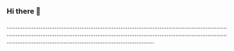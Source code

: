 ### Hi there 👋

...........................................................................................................................................................................................................................................................................................................................................